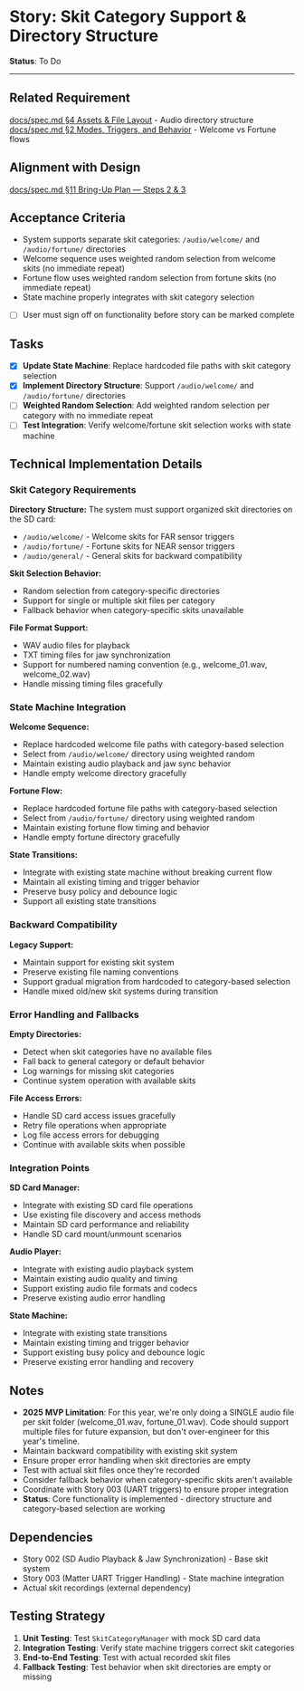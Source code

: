 # Story: Skit Category Support & Directory Structure

**Status**: To Do

---

## Related Requirement
[docs/spec.md §4 Assets & File Layout](../spec.md#4-assets--file-layout) - Audio directory structure
[docs/spec.md §2 Modes, Triggers, and Behavior](../spec.md#2-modes-triggers-and-behavior) - Welcome vs Fortune flows

## Alignment with Design
[docs/spec.md §11 Bring-Up Plan — Steps 2 & 3](../spec.md#11-bring-up-plan-mvp-in-this-order)

## Acceptance Criteria
- System supports separate skit categories: `/audio/welcome/` and `/audio/fortune/` directories
- Welcome sequence uses weighted random selection from welcome skits (no immediate repeat)
- Fortune flow uses weighted random selection from fortune skits (no immediate repeat)
- State machine properly integrates with skit category selection
- [ ] User must sign off on functionality before story can be marked complete

## Tasks
- [x] **Update State Machine**: Replace hardcoded file paths with skit category selection
- [x] **Implement Directory Structure**: Support `/audio/welcome/` and `/audio/fortune/` directories
- [ ] **Weighted Random Selection**: Add weighted random selection per category with no immediate repeat
- [ ] **Test Integration**: Verify welcome/fortune skit selection works with state machine

## Technical Implementation Details

### Skit Category Requirements

**Directory Structure:**
The system must support organized skit directories on the SD card:
- `/audio/welcome/` - Welcome skits for FAR sensor triggers
- `/audio/fortune/` - Fortune skits for NEAR sensor triggers  
- `/audio/general/` - General skits for backward compatibility

**Skit Selection Behavior:**
- Random selection from category-specific directories
- Support for single or multiple skit files per category
- Fallback behavior when category-specific skits unavailable

**File Format Support:**
- WAV audio files for playback
- TXT timing files for jaw synchronization
- Support for numbered naming convention (e.g., welcome_01.wav, welcome_02.wav)
- Handle missing timing files gracefully

### State Machine Integration

**Welcome Sequence:**
- Replace hardcoded welcome file paths with category-based selection
- Select from `/audio/welcome/` directory using weighted random
- Maintain existing audio playback and jaw sync behavior
- Handle empty welcome directory gracefully

**Fortune Flow:**
- Replace hardcoded fortune file paths with category-based selection
- Select from `/audio/fortune/` directory using weighted random
- Maintain existing fortune flow timing and behavior
- Handle empty fortune directory gracefully

**State Transitions:**
- Integrate with existing state machine without breaking current flow
- Maintain all existing timing and trigger behavior
- Preserve busy policy and debounce logic
- Support all existing state transitions

### Backward Compatibility

**Legacy Support:**
- Maintain support for existing skit system
- Preserve existing file naming conventions
- Support gradual migration from hardcoded to category-based selection
- Handle mixed old/new skit systems during transition

### Error Handling and Fallbacks

**Empty Directories:**
- Detect when skit categories have no available files
- Fall back to general category or default behavior
- Log warnings for missing skit categories
- Continue system operation with available skits

**File Access Errors:**
- Handle SD card access issues gracefully
- Retry file operations when appropriate
- Log file access errors for debugging
- Continue with available skits when possible


### Integration Points

**SD Card Manager:**
- Integrate with existing SD card file operations
- Use existing file discovery and access methods
- Maintain SD card performance and reliability
- Handle SD card mount/unmount scenarios

**Audio Player:**
- Integrate with existing audio playback system
- Maintain existing audio quality and timing
- Support existing audio file formats and codecs
- Preserve existing audio error handling

**State Machine:**
- Integrate with existing state transitions
- Maintain existing timing and trigger behavior
- Support existing busy policy and debounce logic
- Preserve existing error handling and recovery

## Notes
- **2025 MVP Limitation**: For this year, we're only doing a SINGLE audio file per skit folder (welcome_01.wav, fortune_01.wav). Code should support multiple files for future expansion, but don't over-engineer for this year's timeline.
- Maintain backward compatibility with existing skit system
- Ensure proper error handling when skit directories are empty
- Test with actual skit files once they're recorded
- Consider fallback behavior when category-specific skits aren't available
- Coordinate with Story 003 (UART triggers) to ensure proper integration
- **Status**: Core functionality is implemented - directory structure and category-based selection are working

## Dependencies
- Story 002 (SD Audio Playback & Jaw Synchronization) - Base skit system
- Story 003 (Matter UART Trigger Handling) - State machine integration
- Actual skit recordings (external dependency)

## Testing Strategy
1. **Unit Testing**: Test `SkitCategoryManager` with mock SD card data
2. **Integration Testing**: Verify state machine triggers correct skit categories
3. **End-to-End Testing**: Test with actual recorded skit files
4. **Fallback Testing**: Test behavior when skit directories are empty or missing
